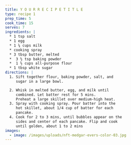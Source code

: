 ```yaml
---
title: Y O U R R E C I P E T I T L E
type: recipe 1
prep_time: 5
cook_time: 15
serves: 7
ingredients: |
  * 1 tsp salt
  * 1 egg 
  * 1 ¼ cups milk
  * cooking spray
  * 3 tbsp butter, melted
  *  3 ½ tsp baking powder
  *  1 ½ cups all-purpose flour
  * 1 tbsp white sugar
directions: |
  1. Sift together flour, baking powder, salt, and
     sugar in a large bowl.

  2. Whisk in melted butter, egg, and milk until
     combined. Let batter rest for 5 mins.
     Preheat a large skillet over medium-high heat.
  3. Spray with cooking spray. Pour batter into the
     hot skillet, about 1/4 cup of batter for each
     pancake.
  4. Cook for 2 to 3 mins, until bubbles appear on the
     sides and center of each pancake. Flip and cook
     until golden, about 1 to 2 mins
images:
  - image: /images/uploads/nft-medgar-evers-color-03.jpg
---
```

